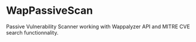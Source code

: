 # WapPassiveScan
Passive Vulnerability Scanner working with Wappalyzer API and MITRE CVE search functionnality.
